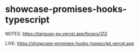 # showcase-promises-hooks-typescript

NOTES: https://tanguay-eu.vercel.app/forays/313 

LIVE: https://showcase-promises-hooks-typescript.vercel.app

    
